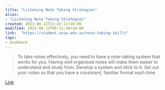 ```yaml
---
title: "Listening Note Taking Strategies"
alias:
- "Listening Note Taking Strategies"
created: 2023-08-12T21:43:11+10:00
modified: 2023-08-13T00:11:49+10:00
link:  "https://student.unsw.edu.au/note-taking-skills"
tags:
- bookmark
---
```


> To take notes effectively, you need to have a note-taking system that works for you. Having well organised notes will make them easier to understand and study from. Develop a system and stick to it. Set out your notes so that you have a consistent, familiar format each time.

[Link](https://student.unsw.edu.au/note-taking-skills)